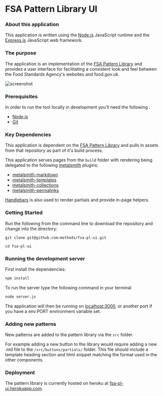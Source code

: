 
FSA Pattern Library UI
======================

### About this application

This application is written using the [Node.js](https://nodejs.org/en/) JavaScript runtime and the [Express.js](https://expressjs.com/) JavaScript web framework.

### The purpose

The application is an implementation of the [FSA Pattern Library](https://github.com/methods/fsa-pl) and provides a user interface for facilitating a consistent look and feel between the Food Standards Agency's websites and food.gov.uk. 

![screenshot](https://github.com/methods/fsa-pl-ui/blob/master/screenshot.png "Pattern Library Screenshot")

### Prerequisites

In order to run the tool locally in development you'll need the following :

- [Node.js](https://nodejs.org/en/)
- [Git](https://git-scm.com/downloads) 

### Key Dependencies

This application is dependent on the [FSA Pattern Library](https://github.com/methods/fsa-pl) and pulls in assets from that repository as part of it's build process.

This application serves pages from the `build` folder with rendering being delegated to the following [metalsmith](http://www.metalsmith.io/) plugins:

- [metalsmith-markdown](https://github.com/segmentio/metalsmith-markdown)
- [metalsmith-templates](https://github.com/segmentio/metalsmith-templates)
- [metalsmith-collections](https://github.com/segmentio/metalsmith-collections)
- [metalsmith-permalinks](https://github.com/segmentio/metalsmith-permalinks)

[Handlebars]() is also used to render partials and provide in-page helpers.

### Getting Started

Run the following from the command line to download the repository and change into the directory:

```
git clone git@github.com:methods/fsa-pl-ui.git

cd fsa-pl-ui
```

### Running the development server

First install the dependencies:

```bash
npm install

```

To run the server type the following command in your terminal

```bash
node server.js
```

The application will then be running on [localhost:3000](http://localhost:3000), or another port if you have a env.PORT environment variable set.

### Adding new patterns

New patterns are added to the pattern library via the `src` folder.

For example adding a new button to the library would require adding a new .md file to the `/src/buttons/partials/` folder. This file should include a template heading section and html snippet matching the format used in the other components.

### Deployment

The pattern library is currently hosted on heroku at [fsa-pl-ui.herokuapp.com](http://fsa-pl-ui.herokuapp.com).

